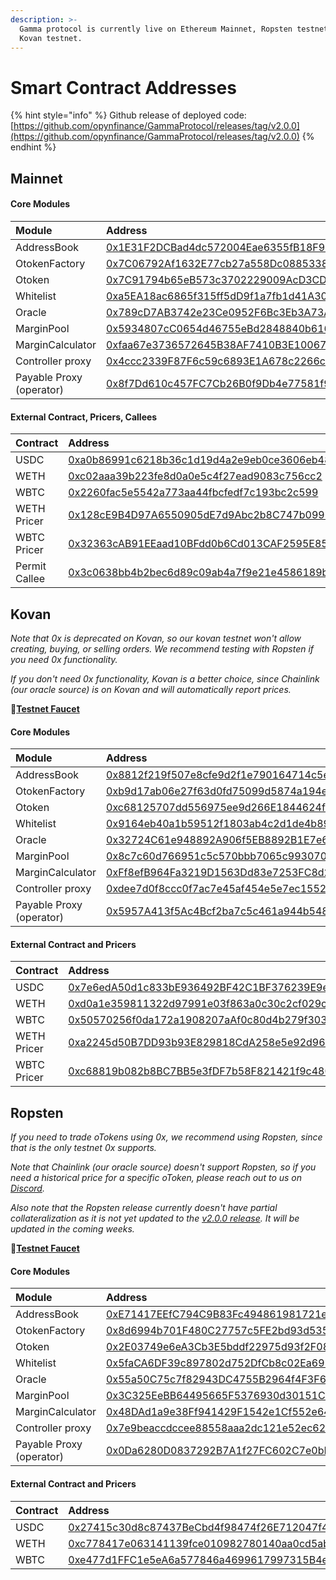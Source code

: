 ```yaml
---
description: >-
  Gamma protocol is currently live on Ethereum Mainnet, Ropsten testnet and
  Kovan testnet.
---
```


# Smart Contract Addresses

{% hint style="info" %}
Github release of deployed code: [https://github.com/opynfinance/GammaProtocol/releases/tag/v2.0.0](https://github.com/opynfinance/GammaProtocol/releases/tag/v2.0.0)
{% endhint %}

## Mainnet

#### Core Modules

| Module | Address | ABI |
| :--- | :--- | :--- |
| AddressBook | [0x1E31F2DCBad4dc572004Eae6355fB18F9615cBe4](https://etherscan.io/address/0x1E31F2DCBad4dc572004Eae6355fB18F9615cBe4) | [ABI](https://api.etherscan.io/api?module=contract&action=getabi&address=0x1E31F2DCBad4dc572004Eae6355fB18F9615cBe4) |
| OtokenFactory | [0x7C06792Af1632E77cb27a558Dc0885338F4Bdf8E](https://etherscan.io/address/0x7C06792Af1632E77cb27a558Dc0885338F4Bdf8E) | [ABI](https://api.etherscan.io/api?module=contract&action=getabi&address=0x7C06792Af1632E77cb27a558Dc0885338F4Bdf8E) |
| Otoken | [0x7C91794b65eB573c3702229009AcD3CDe712146D](https://etherscan.io/address/0x7C91794b65eB573c3702229009AcD3CDe712146D) | [ABI](https://api.etherscan.io/api?module=contract&action=getabi&address=0x7C91794b65eB573c3702229009AcD3CDe712146D) |
| Whitelist | [0xa5EA18ac6865f315ff5dD9f1a7fb1d41A30a6779](https://etherscan.io/address/0xa5EA18ac6865f315ff5dD9f1a7fb1d41A30a6779) | [ABI](https://api.etherscan.io/api?module=contract&action=getabi&address=0xa5EA18ac6865f315ff5dD9f1a7fb1d41A30a6779) |
| Oracle | [0x789cD7AB3742e23Ce0952F6Bc3Eb3A73A0E08833](https://etherscan.io/address/0x789cD7AB3742e23Ce0952F6Bc3Eb3A73A0E08833) | [ABI](https://api.etherscan.io/api?module=contract&action=getabi&address=0xc497f40D1B7db6FA5017373f1a0Ec6d53126Da23) |
| MarginPool | [0x5934807cC0654d46755eBd2848840b616256C6Ef](https://etherscan.io/address/0x5934807cC0654d46755eBd2848840b616256C6Ef) | [ABI](https://api.etherscan.io/api?module=contract&action=getabi&address=0x5934807cC0654d46755eBd2848840b616256C6Ef) |
| MarginCalculator | [0xfaa67e3736572645B38AF7410B3E1006708e13F4](https://etherscan.io/address/0xfaa67e3736572645B38AF7410B3E1006708e13F4) | [ABI](https://api.etherscan.io/api?module=contract&action=getabi&address=0x7A48d10f372b3D7c60f6c9770B91398e4ccfd3C7) |
| Controller proxy | [0x4ccc2339F87F6c59c6893E1A678c2266cA58dC72](https://etherscan.io/address/0x4ccc2339F87F6c59c6893E1A678c2266cA58dC72) | [ABI](https://api.etherscan.io/api?module=contract&action=getabi&address=0xae1e3ac020ddec3d20c8da5532002fdac62e9f86) |
| Payable Proxy \(operator\) | [0x8f7Dd610c457FC7Cb26B0f9Db4e77581f94F70aC](https://etherscan.io/address/0x8f7Dd610c457FC7Cb26B0f9Db4e77581f94F70aC) | [ABI](https://api.etherscan.io/api?module=contract&action=getabi&address=0x8f7Dd610c457FC7Cb26B0f9Db4e77581f94F70aC) |

#### External Contract, Pricers, Callees

| Contract | Address | ABI |
| :--- | :--- | :--- |
| USDC | [0xa0b86991c6218b36c1d19d4a2e9eb0ce3606eb48](https://etherscan.io/token/0xa0b86991c6218b36c1d19d4a2e9eb0ce3606eb48) | [ABI](https://api.etherscan.io/api?module=contract&action=getabi&address=0xa2327a938febf5fec13bacfb16ae10ecbc4cbdcf) |
| WETH | [0xc02aaa39b223fe8d0a0e5c4f27ead9083c756cc2](https://etherscan.io/token/0xc02aaa39b223fe8d0a0e5c4f27ead9083c756cc2) | [ABI](https://api.etherscan.io/api?module=contract&action=getabi&address=0xc02aaa39b223fe8d0a0e5c4f27ead9083c756cc2) |
| WBTC | [0x2260fac5e5542a773aa44fbcfedf7c193bc2c599](https://etherscan.io/token/0x2260fac5e5542a773aa44fbcfedf7c193bc2c599) | [ABI](https://api.etherscan.io/api?module=contract&action=getabi&address=0x2260fac5e5542a773aa44fbcfedf7c193bc2c599) |
| WETH Pricer | [0x128cE9B4D97A6550905dE7d9Abc2b8C747b0996C](https://etherscan.io/address/0x128cE9B4D97A6550905dE7d9Abc2b8C747b0996C) | - |
| WBTC Pricer | [0x32363cAB91EEaad10BFdd0b6Cd013CAF2595E85d](https://etherscan.io/address/0x32363cAB91EEaad10BFdd0b6Cd013CAF2595E85d) | - |
| Permit Callee | [0x3c0638bb4b2bec6d89c09ab4a7f9e21e4586189b](https://etherscan.io/address/0x3c0638bb4b2bec6d89c09ab4a7f9e21e4586189b#code) | [ABI](https://api.etherscan.io/api?module=contract&action=getabi&address=0x3c0638bb4b2bec6d89c09ab4a7f9e21e4586189b) |

## Kovan

_Note that 0x is deprecated on Kovan, so our kovan testnet won't allow creating, buying, or selling orders. We recommend testing with Ropsten if you need 0x functionality._ 

_If you don't need 0x functionality, Kovan is a better choice, since Chainlink \(our oracle source\) is on Kovan and will automatically report prices._

🚰[**Testnet Faucet**](https://gammaportal.xyz/#/protocol/faucet/)

#### Core Modules

| Module | Address | ABI |
| :--- | :--- | :--- |
| AddressBook | [0x8812f219f507e8cfe9d2f1e790164714c5e06a73](https://kovan.etherscan.io/address/0x8812f219f507e8cfe9d2f1e790164714c5e06a73) | [ABI](https://api-kovan.etherscan.io/api?module=contract&action=getabi&address=0x8812f219f507e8cfe9d2f1e790164714c5e06a73) |
| OtokenFactory | [0xb9d17ab06e27f63d0fd75099d5874a194ee623e2](https://kovan.etherscan.io/address/0xb9d17ab06e27f63d0fd75099d5874a194ee623e2)  | [ABI](https://api-kovan.etherscan.io/api?module=contract&action=getabi&address=0xb9d17ab06e27f63d0fd75099d5874a194ee623e2) |
| Otoken | [0xc68125707dd556975ee9d266E1844624f3128e77](https://kovan.etherscan.io/address/0xc68125707dd556975ee9d266E1844624f3128e77) | [ABI](https://api-kovan.etherscan.io/api?module=contract&action=getabi&address=0xc68125707dd556975ee9d266E1844624f3128e77) |
| Whitelist | [0x9164eb40a1b59512f1803ab4c2d1de4b89627a93](https://kovan.etherscan.io/address/0x9164eb40a1b59512f1803ab4c2d1de4b89627a93)  | [ABI](https://api-kovan.etherscan.io/api?module=contract&action=getabi&address=0x9164eb40a1b59512f1803ab4c2d1de4b89627a93) |
| Oracle | [0x32724C61e948892A906f5EB8892B1E7e6583ba1f](https://kovan.etherscan.io/address/0x32724C61e948892A906f5EB8892B1E7e6583ba1f) | [ABI](https://api-kovan.etherscan.io/api?module=contract&action=getabi&address=0x32724C61e948892A906f5EB8892B1E7e6583ba1f) |
| MarginPool | [0x8c7c60d766951c5c570bbb7065c993070061b795](https://kovan.etherscan.io/address/0x8c7c60d766951c5c570bbb7065c993070061b795)  | [ABI](https://api-kovan.etherscan.io/api?module=contract&action=getabi&address=0x8c7c60d766951c5c570bbb7065c993070061b795) |
| MarginCalculator | [0xFf8efB964Fa3219D1563Dd83e7253FC8d2B9c405](https://kovan.etherscan.io/address/0xFf8efB964Fa3219D1563Dd83e7253FC8d2B9c405) | [ABI](https://api-kovan.etherscan.io/api?module=contract&action=getabi&address=0xFf8efB964Fa3219D1563Dd83e7253FC8d2B9c405) |
| Controller proxy | [0xdee7d0f8ccc0f7ac7e45af454e5e7ec1552e8e4e](https://kovan.etherscan.io/address/0xdee7d0f8ccc0f7ac7e45af454e5e7ec1552e8e4e) | [ABI](https://api-ropsten.etherscan.io/api?module=contract&action=getabi&address=0xd37752fd2976335fddb2e6a2cf5ffbfa88bf5f05) |
| Payable Proxy \(operator\) | [0x5957A413f5Ac4Bcf2ba7c5c461a944b548ADB1A5](https://kovan.etherscan.io/address/0x5957A413f5Ac4Bcf2ba7c5c461a944b548ADB1A5) | [ABI](https://api.etherscan.io/api?module=contract&action=getabi&address=0x8f7Dd610c457FC7Cb26B0f9Db4e77581f94F70aC) |

#### External Contract and Pricers

| Contract | Address | ABI |
| :--- | :--- | :--- |
| USDC | [0x7e6edA50d1c833bE936492BF42C1BF376239E9e2](https://kovan.etherscan.io/address/0x7e6edA50d1c833bE936492BF42C1BF376239E9e2) | [ABI](https://api-kovan.etherscan.io/api?module=contract&action=getabi&address=0x7e6edA50d1c833bE936492BF42C1BF376239E9e2) |
| WETH | [0xd0a1e359811322d97991e03f863a0c30c2cf029c](https://kovan.etherscan.io/address/0xd0a1e359811322d97991e03f863a0c30c2cf029c) | [ABI](https://api-kovan.etherscan.io/api?module=contract&action=getabi&address=0xd0a1e359811322d97991e03f863a0c30c2cf029c) |
| WBTC | [0x50570256f0da172a1908207aAf0c80d4b279f303](https://kovan.etherscan.io/address/0x50570256f0da172a1908207aAf0c80d4b279f303) | [ABI](https://api-kovan.etherscan.io/api?module=contract&action=getabi&address=0x50570256f0da172a1908207aAf0c80d4b279f303) |
| WETH Pricer | [0xa2245d50B7DD93b93E829818CdA258e5e92d9608](https://kovan.etherscan.io/address/0xa2245d50B7DD93b93E829818CdA258e5e92d9608) | - |
| WBTC Pricer | [0xc68819b082b8BC7BB5e3fDF7b58F821421f9c480](https://kovan.etherscan.io/address/0xc68819b082b8BC7BB5e3fDF7b58F821421f9c480) | - |

## Ropsten 

_If you need to trade oTokens using 0x, we recommend using Ropsten, since that is the only testnet 0x supports._ 

_Note that Chainlink \(our oracle source\) doesn't support Ropsten, so if you need a historical price for a specific oToken, please reach out to us on_ [_Discord_](https://discord.com/invite/2NFdXaE)_._

_Also note that the Ropsten release currently doesn't have partial collateralization as it is not yet updated to the_ [_v2.0.0 release_](https://github.com/opynfinance/GammaProtocol/releases/tag/v2.0.0)_. It will be updated in the coming weeks._ 

🚰[**Testnet Faucet**](https://gammaportal.xyz/#/protocol/faucet/)

#### Core Modules

| Module | Address | ABI |
| :--- | :--- | :--- |
| AddressBook | [0xE71417EEfC794C9B83Fc494861981721e26db0E9](https://ropsten.etherscan.io/address/0xE71417EEfC794C9B83Fc494861981721e26db0E9) | [ABI](https://api-ropsten.etherscan.io/api?module=contract&action=getabi&address=0xE71417EEfC794C9B83Fc494861981721e26db0E9) |
| OtokenFactory |  [0x8d6994b701F480C27757c5FE2bd93d5352160081](https://ropsten.etherscan.io/address/0x8d6994b701f480c27757c5fe2bd93d5352160081) | [ABI](https://api-ropsten.etherscan.io/api?module=contract&action=getabi&address=0x8d6994b701f480c27757c5fe2bd93d5352160081) |
| Otoken | [0x2E03749e6eA3Cb3E5bddf22975d93f2F081c9aE3](https://ropsten.etherscan.io/address/0x2E03749e6eA3Cb3E5bddf22975d93f2F081c9aE3) | [ABI](https://api-ropsten.etherscan.io/api?module=contract&action=getabi&address=0x2E03749e6eA3Cb3E5bddf22975d93f2F081c9aE3) |
| Whitelist | [0x5faCA6DF39c897802d752DfCb8c02Ea6959245Fc](https://ropsten.etherscan.io/address/0x5faCA6DF39c897802d752DfCb8c02Ea6959245Fc) | [ABI](https://api-ropsten.etherscan.io/api?module=contract&action=getabi&address=0x2E03749e6eA3Cb3E5bddf22975d93f2F081c9aE3) |
| Oracle | [0x55a50C75c7f82943DC4755B2964f4F3F6aB5d5AF](https://ropsten.etherscan.io/address/0x55a50C75c7f82943DC4755B2964f4F3F6aB5d5AF) | [ABI](https://api-ropsten.etherscan.io/api?module=contract&action=getabi&address=0x55a50C75c7f82943DC4755B2964f4F3F6aB5d5AF) |
| MarginPool |  [0x3C325EeBB64495665F5376930d30151C1075bFD8](https://ropsten.etherscan.io/address/0x3C325EeBB64495665F5376930d30151C1075bFD8) | [ABI](https://api-ropsten.etherscan.io/api?module=contract&action=getabi&address=0x3C325EeBB64495665F5376930d30151C1075bFD8) |
| MarginCalculator |  [0x48DAd1a9e38Ff941429F1542e1Cf552e647306bB](https://ropsten.etherscan.io/address/0x48DAd1a9e38Ff941429F1542e1Cf552e647306bB) | [ABI](https://api-ropsten.etherscan.io/api?module=contract&action=getabi&address=0x48DAd1a9e38Ff941429F1542e1Cf552e647306bB) |
| Controller proxy | [0x7e9beaccdccee88558aaa2dc121e52ec6226864e](https://ropsten.etherscan.io/address/0x7e9beaccdccee88558aaa2dc121e52ec6226864e) | [ABI](https://api-ropsten.etherscan.io/api?module=contract&action=getabi&address=0xd37752fd2976335fddb2e6a2cf5ffbfa88bf5f05) |
| Payable Proxy \(operator\) | [0x0Da6280D0837292B7A1f27FC602C7e0bD3ce0b66](https://ropsten.etherscan.io/address/0x0Da6280D0837292B7A1f27FC602C7e0bD3ce0b66) | [ABI](https://api.etherscan.io/api?module=contract&action=getabi&address=0x8f7Dd610c457FC7Cb26B0f9Db4e77581f94F70aC) |

#### External Contract and Pricers

| Contract | Address | ABI |
| :--- | :--- | :--- |
| USDC | [0x27415c30d8c87437BeCbd4f98474f26E712047f4](https://ropsten.etherscan.io/address/0x27415c30d8c87437BeCbd4f98474f26E712047f4) | [ABI](https://api-ropsten.etherscan.io/api?module=contract&action=getabi&address=0x27415c30d8c87437BeCbd4f98474f26E712047f4) |
| WETH | [0xc778417e063141139fce010982780140aa0cd5ab](https://ropsten.etherscan.io/token/0xc778417e063141139fce010982780140aa0cd5ab) | [ABI](https://api-ropsten.etherscan.io/api?module=contract&action=getabi&address=0xc778417e063141139fce010982780140aa0cd5ab) |
| WBTC | [0xe477d1FFC1e5eA6a577846a4699617997315B4ee](https://ropsten.etherscan.io/address/0xe477d1FFC1e5eA6a577846a4699617997315B4ee) | [ABI](https://api-ropsten.etherscan.io/api?module=contract&action=getabi&address=0xe477d1FFC1e5eA6a577846a4699617997315B4ee) |

## 

